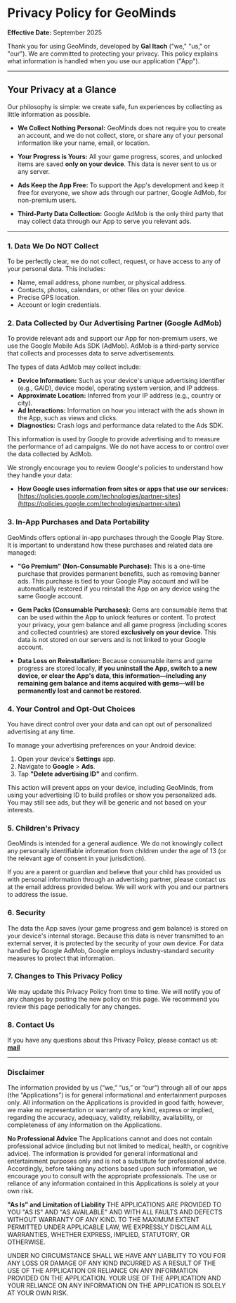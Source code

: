 # Privacy Policy for GeoMinds

**Effective Date:** September 2025

Thank you for using GeoMinds, developed by **Gal Itach** ("we," "us," or "our"). We are committed to protecting your privacy. This policy explains what information is handled when you use our application ("App").

---

## Your Privacy at a Glance

Our philosophy is simple: we create safe, fun experiences by collecting as little information as possible.

*   **We Collect Nothing Personal:** GeoMinds does not require you to create an account, and we do not collect, store, or share any of your personal information like your name, email, or location.

*   **Your Progress is Yours:** All your game progress, scores, and unlocked items are saved **only on your device**. This data is never sent to us or any server.

*   **Ads Keep the App Free:** To support the App's development and keep it free for everyone, we show ads through our partner, Google AdMob, for non-premium users.

*   **Third-Party Data Collection:** Google AdMob is the only third party that may collect data through our App to serve you relevant ads.

---

### 1. Data We Do NOT Collect

To be perfectly clear, we do not collect, request, or have access to any of your personal data. This includes:
*   Name, email address, phone number, or physical address.
*   Contacts, photos, calendars, or other files on your device.
*   Precise GPS location.
*   Account or login credentials.

### 2. Data Collected by Our Advertising Partner (Google AdMob)

To provide relevant ads and support our App for non-premium users, we use the Google Mobile Ads SDK (AdMob). AdMob is a third-party service that collects and processes data to serve advertisements.

The types of data AdMob may collect include:

*   **Device Information:** Such as your device's unique advertising identifier (e.g., GAID), device model, operating system version, and IP address.
*   **Approximate Location:** Inferred from your IP address (e.g., country or city).
*   **Ad Interactions:** Information on how you interact with the ads shown in the App, such as views and clicks.
*   **Diagnostics:** Crash logs and performance data related to the Ads SDK.

This information is used by Google to provide advertising and to measure the performance of ad campaigns. We do not have access to or control over the data collected by AdMob.

We strongly encourage you to review Google's policies to understand how they handle your data:
*   **How Google uses information from sites or apps that use our services:** [https://policies.google.com/technologies/partner-sites](https://policies.google.com/technologies/partner-sites)

### 3. In-App Purchases and Data Portability

GeoMinds offers optional in-app purchases through the Google Play Store. It is important to understand how these purchases and related data are managed:

*   **"Go Premium" (Non-Consumable Purchase):** This is a one-time purchase that provides permanent benefits, such as removing banner ads. This purchase is tied to your Google Play account and will be automatically restored if you reinstall the App on any device using the same Google account.

*   **Gem Packs (Consumable Purchases):** Gems are consumable items that can be used within the App to unlock features or content. To protect your privacy, your gem balance and all game progress (including scores and collected countries) are stored **exclusively on your device**. This data is not stored on our servers and is not linked to your Google account.

*   **Data Loss on Reinstallation:** Because consumable items and game progress are stored locally, **if you uninstall the App, switch to a new device, or clear the App's data, this information—including any remaining gem balance and items acquired with gems—will be permanently lost and cannot be restored.**

### 4. Your Control and Opt-Out Choices

You have direct control over your data and can opt out of personalized advertising at any time.

To manage your advertising preferences on your Android device:
1.  Open your device's **Settings** app.
2.  Navigate to **Google** > **Ads**.
3.  Tap **"Delete advertising ID"** and confirm.

This action will prevent apps on your device, including GeoMinds, from using your advertising ID to build profiles or show you personalized ads. You may still see ads, but they will be generic and not based on your interests.

### 5. Children's Privacy

GeoMinds is intended for a general audience. We do not knowingly collect any personally identifiable information from children under the age of 13 (or the relevant age of consent in your jurisdiction).

If you are a parent or guardian and believe that your child has provided us with personal information through an advertising partner, please contact us at the email address provided below. We will work with you and our partners to address the issue.

### 6. Security

The data the App saves (your game progress and gem balance) is stored on your device's internal storage. Because this data is never transmitted to an external server, it is protected by the security of your own device. For data handled by Google AdMob, Google employs industry-standard security measures to protect that information.

### 7. Changes to This Privacy Policy

We may update this Privacy Policy from time to time. We will notify you of any changes by posting the new policy on this page. We recommend you review this page periodically for any changes.

### 8. Contact Us

If you have any questions about this Privacy Policy, please contact us at:
**[mail](mailto:itachgal+GeoMinds@gmail.com)**

---

### **Disclaimer**

The information provided by us (“we,” “us,” or “our”) through all of our apps (the “Applications”) is for general informational and entertainment purposes only. All information on the Applications is provided in good faith; however, we make no representation or warranty of any kind, express or implied, regarding the accuracy, adequacy, validity, reliability, availability, or completeness of any information on the Applications.

**No Professional Advice**
The Applications cannot and does not contain professional advice (including but not limited to medical, health, or cognitive advice). The information is provided for general informational and entertainment purposes only and is not a substitute for professional advice. Accordingly, before taking any actions based upon such information, we encourage you to consult with the appropriate professionals. The use or reliance of any information contained in this Applications is solely at your own risk.

**"As Is" and Limitation of Liability**
THE APPLICATIONS ARE PROVIDED TO YOU "AS IS" AND "AS AVAILABLE" AND WITH ALL FAULTS AND DEFECTS WITHOUT WARRANTY OF ANY KIND. TO THE MAXIMUM EXTENT PERMITTED UNDER APPLICABLE LAW, WE EXPRESSLY DISCLAIM ALL WARRANTIES, WHETHER EXPRESS, IMPLIED, STATUTORY, OR OTHERWISE.

UNDER NO CIRCUMSTANCE SHALL WE HAVE ANY LIABILITY TO YOU FOR ANY LOSS OR DAMAGE OF ANY KIND INCURRED AS A RESULT OF THE USE OF THE APPLICATION OR RELIANCE ON ANY INFORMATION PROVIDED ON THE APPLICATION. YOUR USE OF THE APPLICATION AND YOUR RELIANCE ON ANY INFORMATION ON THE APPLICATION IS SOLELY AT YOUR OWN RISK.
